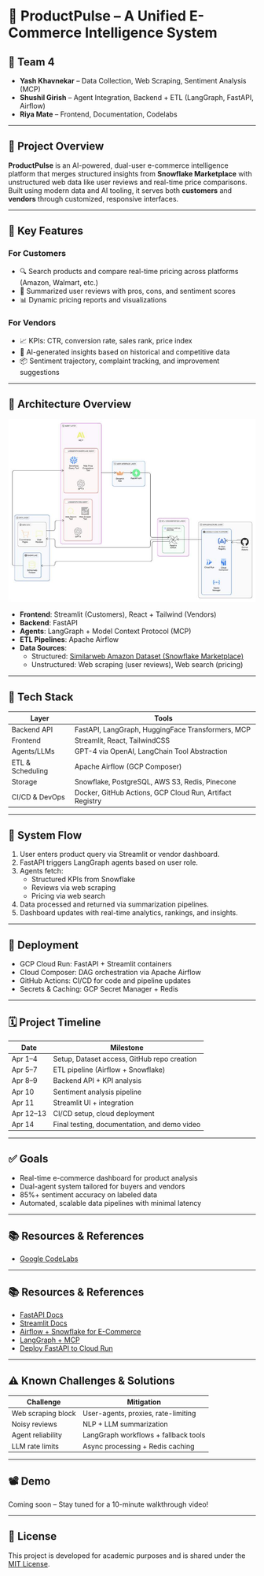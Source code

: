 # 🛒 ProductPulse – A Unified E-Commerce Intelligence System

## 👥 Team 4
- **Yash Khavnekar** – Data Collection, Web Scraping, Sentiment Analysis (MCP)
- **Shushil Girish** – Agent Integration, Backend + ETL (LangGraph, FastAPI, Airflow)
- **Riya Mate** – Frontend, Documentation, Codelabs

---

## 📌 Project Overview

**ProductPulse** is an AI-powered, dual-user e-commerce intelligence platform that merges structured insights from **Snowflake Marketplace** with unstructured web data like user reviews and real-time price comparisons. Built using modern data and AI tooling, it serves both **customers** and **vendors** through customized, responsive interfaces.

---

## 🧠 Key Features

### For Customers
- 🔍 Search products and compare real-time pricing across platforms (Amazon, Walmart, etc.)
- 💬 Summarized user reviews with pros, cons, and sentiment scores
- 📊 Dynamic pricing reports and visualizations

### For Vendors
- 📈 KPIs: CTR, conversion rate, sales rank, price index
- 🧠 AI-generated insights based on historical and competitive data
- 📦 Sentiment trajectory, complaint tracking, and improvement suggestions

---

## 🔧 Architecture Overview

![alt text](image.png)

- **Frontend**: Streamlit (Customers), React + Tailwind (Vendors)
- **Backend**: FastAPI
- **Agents**: LangGraph + Model Context Protocol (MCP)
- **ETL Pipelines**: Apache Airflow
- **Data Sources**:
  - Structured: [Similarweb Amazon Dataset (Snowflake Marketplace)](https://app.snowflake.com/marketplace/listing/GZT1ZA3NK6/similarweb-ltd-amazon-and-e-commerce-websites-product-views-and-purchases)
  - Unstructured: Web scraping (user reviews), Web search (pricing)

---

## 🧱 Tech Stack

| Layer              | Tools                                                                 |
|-------------------|------------------------------------------------------------------------|
| Backend API       | FastAPI, LangGraph, HuggingFace Transformers, MCP                     |
| Frontend          | Streamlit, React, TailwindCSS                                          |
| Agents/LLMs       | GPT-4 via OpenAI, LangChain Tool Abstraction                           |
| ETL & Scheduling  | Apache Airflow (GCP Composer)                                          |
| Storage           | Snowflake, PostgreSQL, AWS S3, Redis, Pinecone                        |
| CI/CD & DevOps    | Docker, GitHub Actions, GCP Cloud Run, Artifact Registry              |

---

## 🧩 System Flow

1. User enters product query via Streamlit or vendor dashboard.
2. FastAPI triggers LangGraph agents based on user role.
3. Agents fetch:
   - Structured KPIs from Snowflake
   - Reviews via web scraping
   - Pricing via web search
4. Data processed and returned via summarization pipelines.
5. Dashboard updates with real-time analytics, rankings, and insights.

---

## 🚀 Deployment

- GCP Cloud Run: FastAPI + Streamlit containers
- Cloud Composer: DAG orchestration via Apache Airflow
- GitHub Actions: CI/CD for code and pipeline updates
- Secrets & Caching: GCP Secret Manager + Redis

---

## 🗓️ Project Timeline

| Date       | Milestone                                      |
|------------|------------------------------------------------|
| Apr 1–4    | Setup, Dataset access, GitHub repo creation    |
| Apr 5–7    | ETL pipeline (Airflow + Snowflake)             |
| Apr 8–9    | Backend API + KPI analysis                     |
| Apr 10     | Sentiment analysis pipeline                    |
| Apr 11     | Streamlit UI + integration                     |
| Apr 12–13  | CI/CD setup, cloud deployment                  |
| Apr 14     | Final testing, documentation, and demo video   |

---

## ✅ Goals

- Real-time e-commerce dashboard for product analysis
- Dual-agent system tailored for buyers and vendors
- 85%+ sentiment accuracy on labeled data
- Automated, scalable data pipelines with minimal latency

---
## 📚 Resources & References

- [Google CodeLabs](https://codelabs-preview.appspot.com/?file_id=1_936snjPYvoj-RmfO5Vcm2G8xzjVTv0XGRy5wHlFiCo#0)

---

## 📚 Resources & References

- [FastAPI Docs](https://fastapi.tiangolo.com/)
- [Streamlit Docs](https://docs.streamlit.io/)
- [Airflow + Snowflake for E-Commerce](https://www.astronomer.io/docs/learn/reference-architecture-elt-snowflake/)
- [LangGraph + MCP](https://changelog.langchain.com/announcements/mcp-adapters-for-langchain-and-langgraph)
- [Deploy FastAPI to Cloud Run](https://testdriven.io/blog/deploying-fastapi-to-cloud-run/)

---

## ⚠️ Known Challenges & Solutions

| Challenge | Mitigation |
|----------|------------|
| Web scraping block | User-agents, proxies, rate-limiting |
| Noisy reviews | NLP + LLM summarization |
| Agent reliability | LangGraph workflows + fallback tools |
| LLM rate limits | Async processing + Redis caching |

---

## 📽️ Demo

Coming soon – Stay tuned for a 10-minute walkthrough video!

---

## 📄 License

This project is developed for academic purposes and is shared under the [MIT License](LICENSE).

